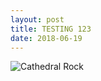 ```yaml
---
layout: post
title: TESTING 123
date: 2018-06-19
---
```

![Cathedral Rock](/images/CathedralRock.png)
